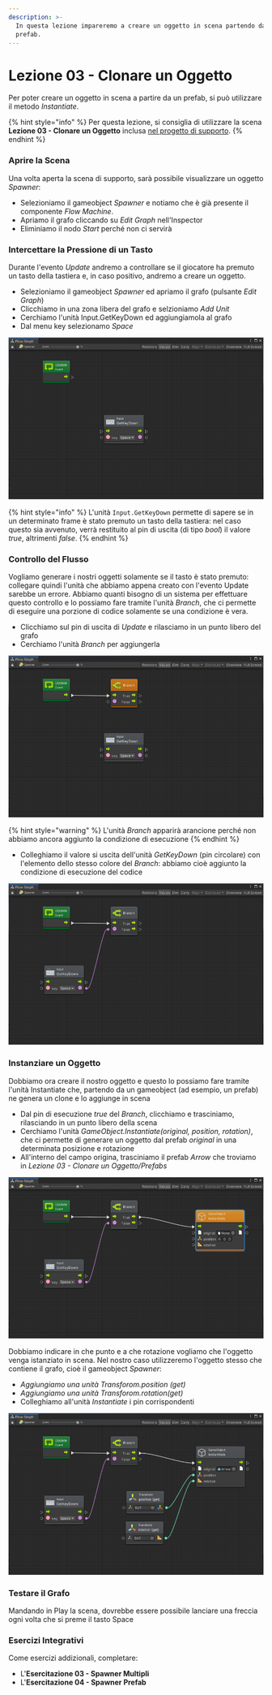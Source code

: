 ```yaml
---
description: >-
  In questa lezione impareremo a creare un oggetto in scena partendo da un
  prefab.
---
```


# Lezione 03 - Clonare un Oggetto

Per poter creare un oggetto in scena a partire da un prefab, si può utilizzare il metodo _Instantiate_. 

{% hint style="info" %}
Per questa lezione, si consiglia di utilizzare la scena **Lezione 03 - Clonare un Oggetto** inclusa [nel progetto di supporto](https://github.com/thebitcave/gitbook-guida-bolt/releases).
{% endhint %}

### Aprire la Scena

Una volta aperta la scena di supporto, sarà possibile visualizzare un oggetto _Spawner_:

* Selezioniamo il gameobject _Spawner_ e notiamo che è già presente il componente _Flow Machine_.
* Apriamo il grafo cliccando su _Edit Graph_ nell'Inspector
* Eliminiamo il nodo _Start_ perché non ci servirà

### Intercettare la Pressione di un Tasto

Durante l'evento _Update_ andremo a controllare se il giocatore ha premuto un tasto della tastiera e, in caso positivo, andremo a creare un oggetto.

* Selezioniamo il gameobject _Spawner_ ed apriamo il grafo \(pulsante _Edit Graph_\)
* Clicchiamo in una zona libera del grafo e selzioniamo _Add Unit_
* Cerchiamo l'unità Input.GetKeyDown ed aggiungiamola al grafo
* Dal menu key selezionamo _Space_

![L&apos;unit&#xE0; Input.GetKeyDown](../.gitbook/assets/unit_getkeydown.png)

{% hint style="info" %}
L'unità `Input.GetKeyDown` permette di sapere se in un determinato frame è stato premuto un tasto della tastiera: nel caso questo sia avvenuto, verrà restituito al pin di uscita \(di tipo _bool_\) il valore _true_, altrimenti _false_.
{% endhint %}

### Controllo del Flusso

Vogliamo generare i nostri oggetti solamente se il tasto è stato premuto: collegare quindi l'unità che abbiamo appena creato con l'evento Update sarebbe un errore. Abbiamo quanti bisogno di un sistema per effettuare questo controllo e lo possiamo fare tramite l'unità _Branch_, che ci permette di eseguire una porzione di codice solamente se una condizione è vera.

* Clicchiamo sul pin di uscita di _Update_ e rilasciamo in un punto libero del grafo
* Cerchiamo l'unità _Branch_ per aggiungerla

![L&apos;unit&#xE0; Branch](../.gitbook/assets/branch.png)

{% hint style="warning" %}
L'unità _Branch_ apparirà arancione perché non abbiamo ancora aggiunto la condizione di esecuzione
{% endhint %}

* Colleghiamo il valore si uscita dell'unità _GetKeyDown_ \(pin circolare\) con l'elemento dello stesso colore del _Branch_: abbiamo cioè aggiunto la condizione di esecuzione del codice

![La connessione della condizione](../.gitbook/assets/branch_2.png)

### Instanziare un Oggetto

Dobbiamo ora creare il nostro oggetto e questo lo possiamo fare tramite l'unità Instantiate che, partendo da un gameobject \(ad esempio, un prefab\) ne genera un clone e lo aggiunge in scena

* Dal pin di esecuzione _true_ del _Branch_, clicchiamo e trasciniamo, rilasciando in un punto libero della scena
* Cerchiamo l'unità _GameObject.Instantiate\(original, position, rotation\)_, che ci permette di generare un oggetto dal prefab _original_ in una determinata posizione e rotazione
* All'interno del campo origina, trasciniamo il prefab _Arrow_ che troviamo in _Lezione 03 - Clonare un Oggetto/Prefabs_

![L&apos;unit&#xE0; Instantiate](../.gitbook/assets/instantiate.png)

Dobbiamo indicare in che punto e a che rotazione vogliamo che l'oggetto venga istanziato in scena. Nel nostro caso utilizzeremo l'oggetto stesso che contiene il grafo, cioè il gameobject _Spawner_:

* _Aggiungiamo una unità Transforom.position \(get\)_
* _Aggiungiamo una unità Transforom.rotation\(get\)_
* Colleghiamo all'unità _Instantiate_ i pin corrispondenti

![Il grafo completo](../.gitbook/assets/spawner_complete.png)

### Testare il Grafo

Mandando in Play la scena, dovrebbe essere possibile lanciare una freccia ogni volta che si preme il tasto Space

### Esercizi Integrativi

Come esercizi addizionali, completare:

* L'**Esercitazione 03 - Spawner Multipli**
* L'**Esercitazione 04 - Spawner Prefab**



